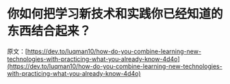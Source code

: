 # 你如何把学习新技术和实践你已经知道的东西结合起来？

原文：[https://dev.to/luqman10/how-do-you-combine-learning-new-technologies-with-practicing-what-you-already-know-4d4o](https://dev.to/luqman10/how-do-you-combine-learning-new-technologies-with-practicing-what-you-already-know-4d4o)